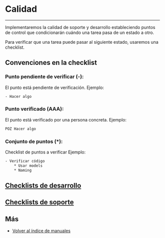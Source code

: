 # Calidad

---
Implementaremos la calidad de soporte y desarrollo estableciendo puntos de control que condicionarán cuándo una tarea pasa de un estado a otro.

Para verificar que una tarea puede pasar al siguiente estado, usaremos una checklist.

## Convenciones en la checklist
### Punto pendiente de verificar (-):
El punto está pendiente de verificación.
Ejemplo:
```txt
- Hacer algo
```
### Punto verificado (AAA):
El punto está verificado por una persona concreta.
Ejemplo:
```txt
POZ Hacer algo
```

### Conjunto de puntos (*):
Checklist de puntos a verificar
Ejemplo:
```txt
- Verificar código
    * Usar models
    * Naming
```

## [Checklists de desarrollo](./checklist_desarrollo)

## [Checklists de soporte](./checklist_soporte)


## Más

- [Volver al índice de manuales](../README.md)
